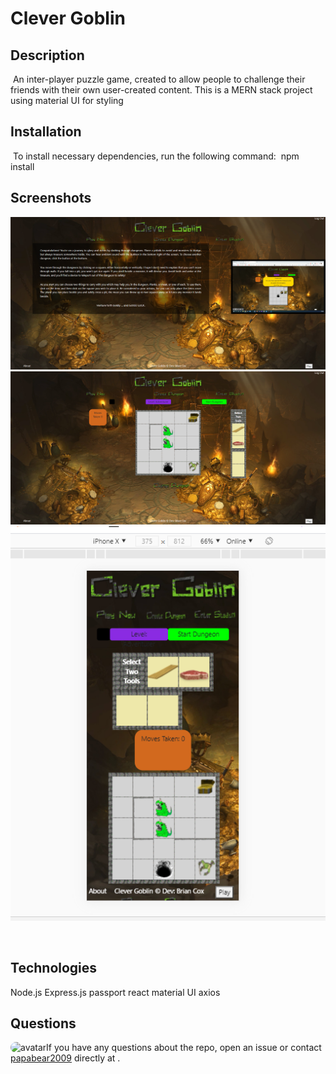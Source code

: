 
# Clever Goblin


## Description
​
An inter-player puzzle game, created to allow people to challenge their friends with their own user-created content. This is a MERN stack project using material UI for styling
​

## Installation
​
To install necessary dependencies, run the following command:
​
npm install
​
## Screenshots
![](screenshots/screenshot1.png)
![](screenshots/screenshot2.png)
![](screenshots/mobileScreenShot.png)

​

## Technologies
Node.js
Express.js
passport
react
material UI
axios

## Questions
​
<img src="https://avatars2.githubusercontent.com/u/66181937?v=4" alt="avatar" style="border-radius: 16px" width="30" />
​
If you have any questions about the repo, open an issue or contact [papabear2009](https://github.com/papabear2009) directly at .
